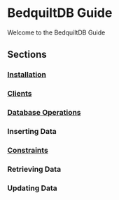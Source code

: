 # BedquiltDB Guide

Welcome to the BedquiltDB Guide

## Sections

### [Installation](installation.md)

### [Clients](clients.md)

### [Database Operations](database_ops.md)

### Inserting Data

### [Constraints](constraints.md)

### Retrieving Data

### Updating Data
